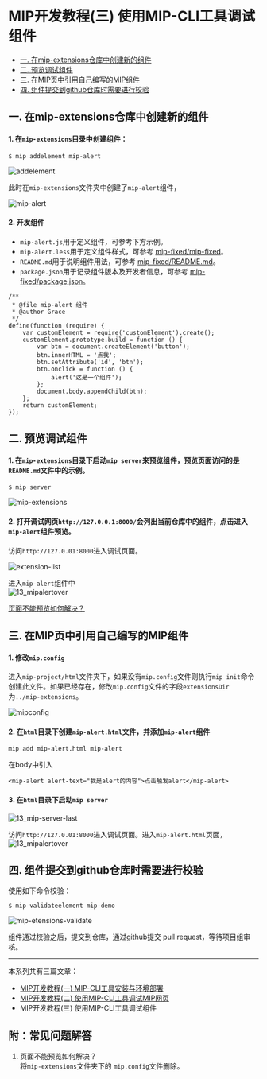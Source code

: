 # MIP开发教程(三)  使用MIP-CLI工具调试组件  
* [一. 在mip-extensions仓库中创建新的组件](#no1)
* [二. 预览调试组件](#no2) 
* [三. 在MIP页中引用自己编写的MIP组件](#no3) 
* [四. 组件提交到github仓库时需要进行校验](#no4) 
<div id="no1">   </div>

## 一. 在mip-extensions仓库中创建新的组件 

#### 1. 在`mip-extensions`目录中创建组件：  

```
$ mip addelement mip-alert    
```
![addelement](https://github.com/mipengine/mip-blog/blob/master/img/13_mipalert.jpg)    

此时在`mip-extensions`文件夹中创建了`mip-alert`组件，  

![mip-alert](https://github.com/mipengine/mip-blog/blob/master/img/13_mipalertlist.jpg)    

#### 2. 开发组件
  
- `mip-alert.js`用于定义组件，可参考下方示例。    
- `mip-alert.less`用于定义组件样式，可参考 [mip-fixed/mip-fixed](https://github.com/mipengine/mip-extensions/blob/master/mip-fixed/mip-fixed.less)。   
- `README.md`用于说明组件用法，可参考 [mip-fixed/README.md](https://github.com/mipengine/mip-extensions/blob/master/mip-fixed/README.md)。   
- `package.json`用于记录组件版本及开发者信息，可参考 [mip-fixed/package.json](https://github.com/mipengine/mip-extensions/blob/master/mip-fixed/package.json)。    

```
/**
 * @file mip-alert 组件
 * @author Grace
 */
define(function (require) {
    var customElement = require('customElement').create();
    customElement.prototype.build = function () {
        var btn = document.createElement('button');
        btn.innerHTML = '点我';
        btn.setAttribute('id', 'btn');
        btn.onclick = function () {
            alert('这是一个组件');
        };
        document.body.appendChild(btn);
    };
    return customElement;
});
```    
<div id="no2">   </div>

## 二. 预览调试组件
#### 1. 在`mip-extensions`目录下启动`mip server`来预览组件，预览页面访问的是`README.md`文件中的示例。  

```
$ mip server
```

![mip-extensions](https://github.com/mipengine/mip-blog/blob/master/img/13_mipserver.jpg)   

#### 2. 打开调试网页`http://127.0.0.1:8000/`会列出当前仓库中的组件，点击进入`mip-alert`组件预览。 

访问`http://127.0.01:8000`进入调试页面。   

![extension-list](https://github.com/mipengine/mip-blog/blob/master/img/13_mip-server-list-alert.jpg)       

进入`mip-alert`组件中   
![13_mipalertover](https://github.com/mipengine/mip-blog/blob/master/img/13_mip-server-no-color.jpg)       

[页面不能预览如何解决？](#no5)

<div id="no3">   </div>

## 三. 在MIP页中引用自己编写的MIP组件  
#### 1. 修改`mip.config`
 进入`mip-project/html`文件夹下，如果没有`mip.config`文件则执行`mip init`命令创建此文件。如果已经存在，修改`mip.config`文件的字段`extensionsDir`为`../mip-extensions`。    

![mipconfig](https://github.com/mipengine/mip-blog/blob/master/img/13_mip-config.jpg) 

#### 2. 在`html`目录下创建`mip-alert.html`文件，并添加`mip-alert`组件

```
mip add mip-alert.html mip-alert  
```
在body中引入

```
<mip-alert alert-text="我是alert的内容">点击触发alert</mip-alert>
```

#### 3. 在`html`目录下启动`mip server`    

![13_mip-server-last](https://github.com/mipengine/mip-blog/blob/master/img/13_mip-server-last.jpg)       

访问`http://127.0.01:8000`进入调试页面。进入`mip-alert.html`页面，   
![13_mipalertover](https://github.com/mipengine/mip-blog/blob/master/img/13_mipalertover.jpg)    





<div id="no4">   </div>

## 四. 组件提交到github仓库时需要进行校验

使用如下命令校验： 
```
$ mip validateelement mip-demo
```

![mip-etensions-validate](https://github.com/mipengine/mip-blog/blob/master/img/13_mipvalidate.jpg)

组件通过校验之后，提交到仓库，通过github提交 pull request，等待项目组审核。

<hr>
本系列共有三篇文章：  

- [MIP开发教程(一)  MIP-CLI工具安装与环境部署](https://github.com/mipengine/mip-blog/blob/master/11_MIP%E5%BC%80%E5%8F%91%E6%95%99%E7%A8%8B(%E4%B8%80)%20%20MIP-CLI%E5%B7%A5%E5%85%B7%E5%AE%89%E8%A3%85%E4%B8%8E%E7%8E%AF%E5%A2%83%E9%83%A8%E7%BD%B2.md)
- [MIP开发教程(二)  使用MIP-CLI工具调试MIP网页](https://github.com/mipengine/mip-blog/blob/master/12_MIP%E5%BC%80%E5%8F%91%E6%95%99%E7%A8%8B(%E4%BA%8C)%20%20%E4%BD%BF%E7%94%A8MIP-CLI%E5%B7%A5%E5%85%B7%E8%B0%83%E8%AF%95MIP%E7%BD%91%E9%A1%B5.md)
- MIP开发教程(三)  使用MIP-CLI工具调试组件



<div id="no5">   </div>

## 附：常见问题解答
1. 页面不能预览如何解决？  
将`mip-extensions`文件夹下的 `mip.config`文件删除。











